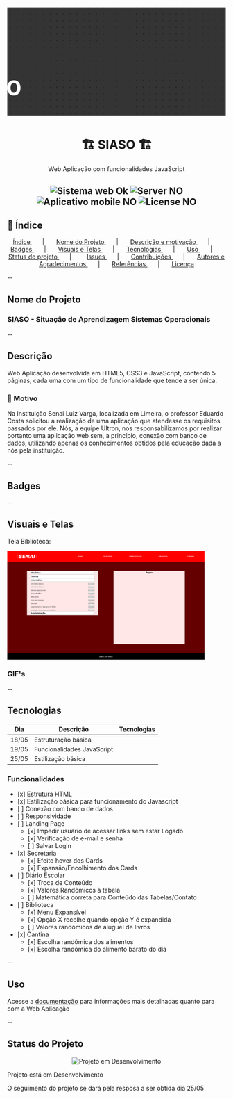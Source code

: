 <h1 align="center">
  <img alt="Banner" title="banner" style="object-fit: cover; height: 250px;" src="readMeContent/readmeBanner.png" />
</h1>

<h1 align="center"> 🏗️ SIASO 🏗️ </h1>

<p align="center"> Web Aplicação com funcionalidades JavaScript </p>

<h2 align="center">
  <img src="https://img.shields.io/badge/web-ok-blue?style=for-the-badge" alt="Sistema web Ok" />
  <img src="https://img.shields.io/badge/server-no-red?style=for-the-badge" alt="Server NO" />
  <img src="https://img.shields.io/badge/Mobile-no-red?style=for-the-badge" alt="Aplicativo mobile NO" />
  <img src="https://img.shields.io/badge/License-no-red?style=for-the-badge" alt="License NO" />
</h2>


<h2 id="index"> 📌 Índice </h2>
<p align="center">   
  <a href="#index"> Índice </a> &nbsp; &nbsp; &nbsp; | &nbsp; &nbsp; &nbsp;  
  <a href="#nome-do-projeto"> Nome do Projeto </a> &nbsp; &nbsp; &nbsp; | &nbsp; &nbsp; &nbsp;          
  <a href="#descricao"> Descrição e motivação </a> &nbsp; &nbsp; &nbsp; | &nbsp; &nbsp; &nbsp;         
  <a href="#badges"> Badges </a> &nbsp; &nbsp; &nbsp; | &nbsp; &nbsp; &nbsp;        
  <a href="#visuais-e-telas"> Visuais e Telas </a> &nbsp; &nbsp; &nbsp; | &nbsp; &nbsp; &nbsp;        
  <a href="#tecnologias">Tecnologias </a> &nbsp; &nbsp; &nbsp; | &nbsp; &nbsp; &nbsp;       
  <a href="#uso"> Uso </a> &nbsp; &nbsp; &nbsp; | &nbsp; &nbsp; &nbsp;        
  <a href="#status-do-projeto"> Status do projeto </a> &nbsp; &nbsp; &nbsp; | &nbsp; &nbsp; &nbsp; &nbsp;        
  <a href="#issues"> Issues </a>  &nbsp; &nbsp; &nbsp; | &nbsp; &nbsp; &nbsp;  
  <a href="#contribuições"> Contribuições </a> &nbsp; &nbsp; &nbsp; | &nbsp; &nbsp; &nbsp;        
  <a href="#autor-e-agradecimentos"> Autores e Agradecimentos </a>  &nbsp; &nbsp; &nbsp; | &nbsp; &nbsp; &nbsp;  
  <a href="#referências"> Referências </a>  &nbsp; &nbsp; &nbsp; | &nbsp; &nbsp; &nbsp;  
  <a href="#licença"> Licença </a>    
</p>

--

<h2 id="nome-do-projeto"> Nome do Projeto </h2>
<h3> SIASO - Situação de Aprendizagem Sistemas Operacionais </h3>

--

<h2 id="#descricao"> Descrição </h2>
<p> Web Aplicação desenvolvida em HTML5, CSS3 e JavaScript, contendo 5 páginas, cada uma com um tipo de funcionalidade que tende a ser única. <p>
<h3> 🎯 Motivo </h3>
<p> Na Instituição Senai Luiz Varga, localizada em Limeira, o professor Eduardo Costa solicitou a realização de uma aplicação que atendesse os requisitos passados por ele. Nós, a equipe Ultron, nos responsabilizamos por realizar portanto uma aplicação web sem, a princípio, conexão com banco de dados, utilizando apenas os conhecimentos obtidos pela educação dada a nós pela instituição. </p>

--

<h2 id="badges"> Badges </h2>

--

<h2 id="#visuais-e-telas"> Visuais e Telas </h2>
<p> Tela Biblioteca: </p>
<img alt="Tela Bilioteca" title="TelaBiblioteca1" style="object-fit: cover; height: 250px;" src="readMeContent/TelaBiblioteca1.png" align="center"/>
<h3> GIF's </h3>

--

<h2 id="tecnologias"> Tecnologias </h2>
<table>
  <thead>
    <tr>
      <th> Dia </th>
      <th> Descrição </th>
      <th> Tecnologias </th>
    </tr>
  </thead>
  <tbody>
    <tr>
      <td> 18/05 </td>
      <td> Estruturação básica </td>
      <td> <img/> </td>
    </tr>
    <tr>
      <td> 19/05 </td>
      <td> Funcionalidades JavaScript </td>
      <td> <img/> </td>
    </tr>
    <tr>
      <td> 25/05 </td>
      <td> Estilização básica </td>
      <td> <img/> </td>
    </tr>
  </tbody>
</table>

<h3> Funcionalidades </h3>
<ul>
  <li> [x] Estrutura HTML </li>
  <li> [x] Estilização básica para funcionamento do Javascript </li>
  <li> [ ] Conexão com banco de dados </li>
  <li> [ ] Responsividade </li>
  <li>
    [ ] Landing Page
    <ul>
      <li> [x] Impedir usuário de acessar links sem estar Logado</li>
      <li> [x] Verificação de e-mail e senha </li>
      <li> [ ] Salvar Login </li>
    </ul>
  </li>
  <li>
    [x] Secretaria
    <ul>
      <li> [x] Efeito hover dos Cards</li>
      <li> [x] Expansão/Encolhimento dos Cards </li>
    </ul>
  </li>
  <li>
    [ ] Diário Escolar
    <ul>
      <li> [x] Troca de Conteúdo </li>
      <li> [x] Valores Randômicos à tabela </li>
      <li> [ ] Matemática correta para Conteúdo das Tabelas/Contato </li>
    </ul>
  </li>
  <li>
    [ ] Biblioteca
    <ul>
      <li> [x] Menu Expansível </li>
      <li> [x] Opção X recolhe quando opção Y é expandida </li>
      <li> [ ] Valores randômicos de aluguel de livros </li>
    </ul>
  </li>
  <li>
    [x] Cantina
    <ul>
      <li> [x] Escolha randômica dos alimentos </li>
      <li> [x] Escolha randômica do alimento barato do dia </li>
    </ul>
  </li>
</ul>

--

<h2 id="uso"> Uso </h2>
<p> Acesse a <a href="">documentação</a> para informações mais detalhadas quanto para com a Web Aplicação </p>

--

<h2 id="status-do-projeto"> Status do Projeto </h2>
<p align="center">
  <img src="https://img.shields.io/badge/-DESENVOLVIMENTO-yellow?style=for-the-badge" align="center" alt="Projeto em Desenvolvimento"/>
</p>
<p> Projeto está em Desenvolvimento </p>
<p> O seguimento do projeto se dará pela resposa a ser obtida dia 25/05 </p>
